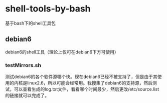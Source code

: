 # shell-tools-by-bash
基于bash下的shell工具包
## debian6
debian6的shell工具（理论上仅可在debian6下方可使用）
### testMirrors.sh
测试debian6的各个软件源哪个快。现在debian6已经不被支持了，但是由于其使用的内核是linux2.6，所以可能会经常用。我搜集了debian6的支持源，然后测试，可以查看生成的log.txt文件，看看哪个时间最少，然后更改/etc/source.list的链接就可以完成了。
